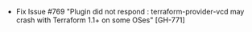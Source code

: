 * Fix Issue #769 "Plugin did not respond : terraform-provider-vcd may crash with Terraform 1.1+ on some OSes" [GH-771]
